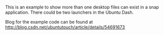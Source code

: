 This is an example to show more than one desktop files can exist in a snap application. There could be two launchers in the Ubuntu Dash.

Blog for the example code can be found at http://blog.csdn.net/ubuntutouch/article/details/54691673
